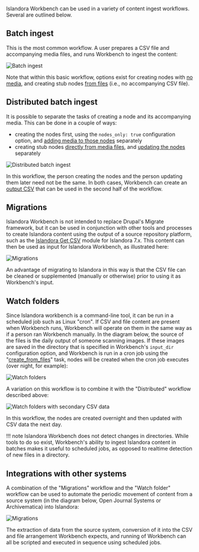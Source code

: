 Islandora Workbench can be used in a variety of content ingest workflows. Several are outlined below.

## Batch ingest

This is the most common workflow. A user prepares a CSV file and accompanying media files, and runs Workbench to ingest the content:

![Batch ingest](images/workflow_batch_loading.png)

Note that within this basic workflow, options exist for creating nodes with [no media](/islandora_workbench_docs/nodes_only/), and creating stub nodes [from files](/islandora_workbench_docs/creating_nodes_from_files/) (i.e., no accompanying CSV file).

## Distributed batch ingest

It is possible to separate the tasks of creating a node and its accompanying media. This can be done in a couple of ways:

* creating the nodes first, using the `nodes_only: true` configuration option, and [adding media to those nodes](/islandora_workbench_docs/adding_media/) separately
* creating stub nodes [directly from media files](/islandora_workbench_docs/creating_nodes_from_files/), and [updating the nodes](/islandora_workbench_docs/updating_nodes/) separately

![Distributed batch ingest](images/workflow_distributed_batch_loading.png)

In this workflow, the person creating the nodes and the person updating them later need not be the same. In both cases, Workbench can create an [output CSV](/islandora_workbench_docs/output_csv/) that can be used in the second half of the workflow.

## Migrations

Islandora Workbench is not intended to replace Drupal's Migrate framework, but it can be used in conjunction with other tools and processes to create Islandora content using the output of a source repository platform, such as the [Islandora Get CSV](https://github.com/mjordan/islandora_get_csv) module for Islandora 7.x. This content can then be used as input for Islandora Workbench, as illustrated here:

![Migrations](images/workflow_migrations.png)

An advantage of migrating to Islandora in this way is that the CSV file can be cleaned or supplemented (manually or otherwise) prior to using it as Workbench's input.

## Watch folders

Since Islandora workbench is a command-line tool, it can be run in a scheduled job such as Linux "cron". If CSV and file content are present when Workbench runs, Workbench will operate on them in the same way as if a person ran Workbench manually. In the diagram below, the source of the files is the daily output of someone scanning images. If these images are saved in the directory that is specified in Workbench's `input_dir` configuration option, and Workbench is run in a cron job using the "[create_from_files](/islandora_workbench_docs/creating_nodes_from_files/)" task, nodes will be created when the cron job executes (over night, for example):

![Watch folders](images/workflow_watch_folders.png)

A variation on this workflow is to combine it with the "Distributed" workflow described above:

![Watch folders with secondary CSV data](images/workflow_distributed_watch_folder.png)

In this workflow, the nodes are created overnight and then updated with CSV data the next day.

!!! note
    Islandora Workbench does not detect changes in directories. While tools to do so exist, Workbench's ability to ingest Islandora content in batches makes it useful to scheduled jobs, as opposed to realtime detection of new files in a directory.

## Integrations with other systems

A combination of the "Migrations" workflow and the "Watch folder" workflow can be used to automate the periodic movement of content from a source system (in the diagram below, Open Journal Systems or Archivematica) into Islandora:

![Migrations](images/workflow_integrations.png)

The extraction of data from the source system, conversion of it into the CSV and file arrangement Workbench expects, and running of Workbench can all be scripted and executed in sequence using scheduled jobs.
